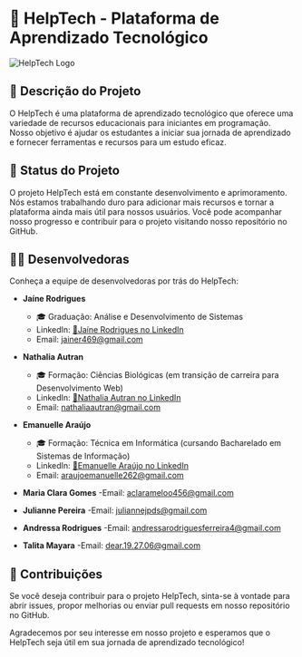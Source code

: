 # 🌟 HelpTech - Plataforma de Aprendizado Tecnológico

![HelpTech Logo](url_para_seu_logo.jpg)

## 📝 Descrição do Projeto

O HelpTech é uma plataforma de aprendizado tecnológico que oferece uma variedade de recursos educacionais para iniciantes em programação. Nosso objetivo é ajudar os estudantes a iniciar sua jornada de aprendizado e fornecer ferramentas e recursos para um estudo eficaz.

## 🚀 Status do Projeto

O projeto HelpTech está em constante desenvolvimento e aprimoramento. Nós estamos trabalhando duro para adicionar mais recursos e tornar a plataforma ainda mais útil para nossos usuários. Você pode acompanhar nosso progresso e contribuir para o projeto visitando nosso repositório no GitHub.

## 👩‍💻 Desenvolvedoras

Conheça a equipe de desenvolvedoras por trás do HelpTech:

- **Jaíne Rodrigues**
  - 🎓 Graduação: Análise e Desenvolvimento de Sistemas
  - LinkedIn: [🔗Jaíne Rodrigues no LinkedIn](https://www.linkedin.com/in/jaíne)
  - Email: jainer469@gmail.com

- **Nathalia Autran**
  - 🎓 Formação: Ciências Biológicas (em transição de carreira para Desenvolvimento Web)
  - LinkedIn: [🔗Nathalia Autran no LinkedIn](linkedin.com/in/nathaliaautran)
  - Email: nathaliaautran@gmail.com

- **Emanuelle Araújo**
  - 🎓 Formação: Técnica em Informática (cursando Bacharelado em Sistemas de Informação)
  - LinkedIn: [🔗Emanuelle Araújo no LinkedIn](https://www.linkedin.com/in/emanuelle-de-araujo-da-hora)
  - Email: araujoemanuelle262@gmail.com
  
- **Maria Clara Gomes**
    -Email: aclarameloo456@gmail.com

- **Julianne Pereira**
    -Email: juliannejpds@gmail.com

- **Andressa Rodrigues**
    -Email: andressarodriguesferreira4@gmail.com

- **Talita Mayara**
   -Email: dear.19.27.06@gmail.com 

## 🤝 Contribuições

Se você deseja contribuir para o projeto HelpTech, sinta-se à vontade para abrir issues, propor melhorias ou enviar pull requests em nosso repositório no GitHub.

Agradecemos por seu interesse em nosso projeto e esperamos que o HelpTech seja útil em sua jornada de aprendizado tecnológico!
